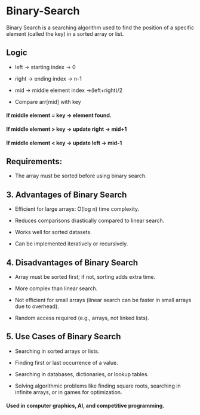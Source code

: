 # Binary-Search
Binary Search is a searching algorithm used to find the position of a specific element (called the key) in a sorted array or list.

## Logic

- left → starting index → 0

- right → ending index → n-1

- mid → middle element index  →(left+right)/2

- Compare arr[mid] with key
#### If middle element = key → element found.

#### If middle element > key → update right → mid+1

#### If middle element < key → update left  → mid-1

## Requirements:

- The array must be sorted before using binary search.
  
## 3. Advantages of Binary Search

- Efficient for large arrays: O(log n) time complexity.

- Reduces comparisons drastically compared to linear search.

- Works well for sorted datasets.

- Can be implemented iteratively or recursively.

## 4. Disadvantages of Binary Search

- Array must be sorted first; if not, sorting adds extra time.

- More complex than linear search.

- Not efficient for small arrays (linear search can be faster in small arrays due to overhead).

- Random access required (e.g., arrays, not linked lists).

## 5. Use Cases of Binary Search

- Searching in sorted arrays or lists.

- Finding first or last occurrence of a value.

- Searching in databases, dictionaries, or lookup tables.

- Solving algorithmic problems like finding square roots, searching in infinite arrays, or in games for optimization.

#### Used in computer graphics, AI, and competitive programming.
